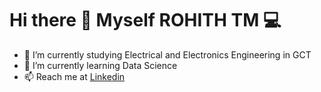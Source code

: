 # Hi there 👋 Myself ROHITH TM 💻

- 🔭 I’m currently studying Electrical and Electronics Engineering in GCT
- 🌱 I’m currently learning Data Science
- 📫 Reach me at <a href = "www.linkedin.com/in/rohith-tm" > Linkedin </a>



